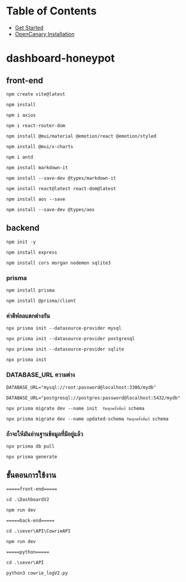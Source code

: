 # Table of Contents
* [Get Started](/docs/Get_Started.md)
* [OpenCanary Installation](/docs/OpenCanary.md)

# dashboard-honeypot

## front-end
```
npm create vite@latest
```
```
npm install
```
```
npm i axios
```
```
npm i react-router-dom
```
```
npm install @mui/material @emotion/react @emotion/styled
```
```
npm install @mui/x-charts
```
```
npm i antd
```
```
npm install markdown-it
```
```
npm install --save-dev @types/markdown-it
```

```
npm install react@latest react-dom@latest
```
```
npm install aos --save
```
```
npm install --save-dev @types/aos
```


## backend
```
npm init -y
```
```
npm install express
```
```
npm install cors morgan nodemon sqlite3
```

### prisma
```
npm install prisma
```
```
npm install @prisma/client
```

### ค่าดีฟอลแตกต่างกัน
```
npx prisma init --datasource-provider mysql
```
```
npx prisma init --datasource-provider postgresql
```
```
npx prisma init --datasource-provider sqlite
```
```
npx prisma init
```

### DATABASE_URL ความต่าง
```
DATABASE_URL="mysql://root:password@localhost:3306/mydb"
```
```
DATABASE_URL="postgresql://postgres:password@localhost:5432/mydb"
```

```
npx prisma migrate dev --name init  รันทุกครั้งที่แก้ schema
``` 
```
npx prisma migrate dev --name updated-schema รันทุกครั้งที่แก้ schema
```

### ถ้าจะให้มันอ่านฐานข้อมูลที่มีอยู่แล้ว
```
npx prisma db pull
```
```
npx prisma generate
```


## ขั้นตอนการใช้งาน
```
=====front-end=====
```
```
cd .\DashboardV2
```
```
npm run dev
```

```
=====back-end=====
```
```
cd .\sever\API\CowrieAPI
```
```
npm run dev
```

```
=====python=====
```
```
cd .\sever\API
```
```
python3 cowrie_logV2.py
```



